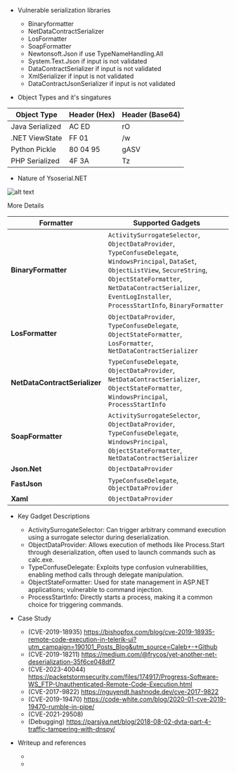 * Vulnerable serialization libraries 
  - Binaryformatter
  - NetDataContractSerializer
  - LosFormatter
  - SoapFormatter
  - Newtonsoft.Json if use TypeNameHandling.All
  - System.Text.Json if input is not validated 
  - DataContractSerializer if input is not validated
  - XmlSerializer if input is not validated
  - DataContractJsonSerializer if input is not validated

* Object Types and it's singatures

| Object Type    | Header (Hex) | Header (Base64) |
| -------- | ------- | ------- |
| Java Serialized  | AC ED    | rO    |
| .NET ViewState | FF 01     |/w    |
| Python Pickle    | 80 04 95    |gASV    |
| PHP Serialized    | 4F 3A    |Tz    |

* Nature of Ysoserial.NET

![alt text](https://www.mdsec.co.uk/wp-content/uploads/2020/04/Screenshot-2020-04-24-at-10.09.00.png)

More Details 

| **Formatter** | **Supported Gadgets** |
| --- | --- |
| **BinaryFormatter** | `ActivitySurrogateSelector`, `ObjectDataProvider`, `TypeConfuseDelegate`, `WindowsPrincipal`, `DataSet`, `ObjectListView`, `SecureString`, `ObjectStateFormatter`, `NetDataContractSerializer`, `EventLogInstaller`, `ProcessStartInfo`, `BinaryFormatter` |
| **LosFormatter** | `ObjectDataProvider`, `TypeConfuseDelegate`, `ObjectStateFormatter`, `LosFormatter`, `NetDataContractSerializer` |
| **NetDataContractSerializer** | `TypeConfuseDelegate`, `ObjectDataProvider`, `NetDataContractSerializer`, `ObjectStateFormatter`, `WindowsPrincipal`, `ProcessStartInfo` |
| **SoapFormatter** | `ActivitySurrogateSelector`, `ObjectDataProvider`, `TypeConfuseDelegate`, `WindowsPrincipal`, `ObjectStateFormatter`, `NetDataContractSerializer` |
| **Json.Net** | `ObjectDataProvider` |
| **FastJson** | `TypeConfuseDelegate`, `ObjectDataProvider` |
| **Xaml** | `ObjectDataProvider` |


* Key Gadget Descriptions

  - ActivitySurrogateSelector: Can trigger arbitrary command execution using a surrogate selector during deserialization.
  - ObjectDataProvider: Allows execution of methods like Process.Start through deserialization, often used to launch commands such as calc.exe.
  - TypeConfuseDelegate: Exploits type confusion vulnerabilities, enabling method calls through delegate manipulation.
  - ObjectStateFormatter: Used for state management in ASP.NET applications; vulnerable to command injection.
  - ProcessStartInfo: Directly starts a process, making it a common choice for triggering commands.

* Case Study
  - (CVE-2019-18935) https://bishopfox.com/blog/cve-2019-18935-remote-code-execution-in-telerik-ui?utm_campaign=190101_Posts_Blog&utm_source=Caleb+-+Github
  - (CVE-2019-18211) https://medium.com/@frycos/yet-another-net-deserialization-35f6ce048df7 
  - (CVE-2023-40044) https://packetstormsecurity.com/files/174917/Progress-Software-WS_FTP-Unauthenticated-Remote-Code-Execution.html
  - (CVE-2017-9822) https://nguyendt.hashnode.dev/cve-2017-9822
  - (CVE-2019-19470) https://code-white.com/blog/2020-01-cve-2019-19470-rumble-in-pipe/
  - (CVE-2021-29508) 
  - (Debugging) https://parsiya.net/blog/2018-08-02-dvta-part-4-traffic-tampering-with-dnspy/
* Writeup and references

  - 
  - 


		



